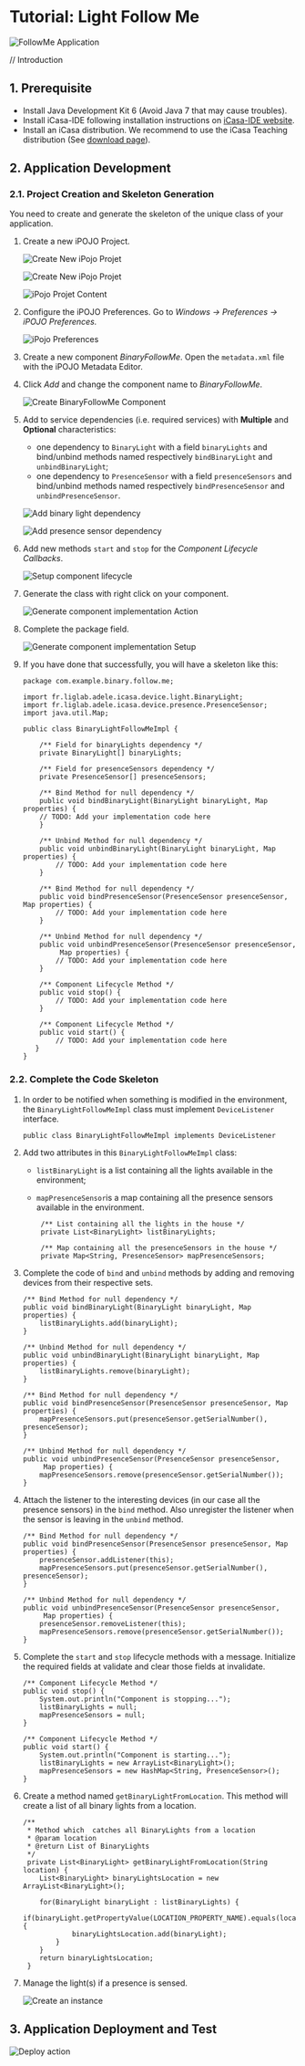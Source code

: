 # Tutorial: Light Follow Me

   ![FollowMe Application](tutorial/followMe.png "FollowMe Application")

// Introduction


## 1. Prerequisite

- Install Java Development Kit 6 (Avoid Java 7 that may cause troubles).
- Install iCasa-IDE following installation instructions on <a href="http://adeleresearchgroup.github.com/iCasa-IDE/">iCasa-IDE website</a>.
- Install an iCasa distribution. We recommend to use the iCasa Teaching distribution (See <a href="download.html">download page</a>).

## 2. Application Development

### 2.1. Project Creation and Skeleton Generation

You need to create and generate the skeleton of the unique class of your application.

1. Create a new iPOJO Project.

   ![Create New iPojo Projet](tutorial/fig1-project.png "Create New iPojo Projet")

   ![Create New iPojo Projet](tutorial/fig2-iPOJOProject.png "Create New iPojo Projet")

   ![iPojo Projet Content](tutorial/fig4-iPOJOProjectContent.png "iPojo Projet Content")

2. Configure the iPOJO Preferences. Go to *Windows -> Preferences -> iPOJO Preferences.*

   ![iPojo Preferences](tutorial/fig5-setiPojoPreferences.png "iPojo Preferences")

3. Create a new component *BinaryFollowMe*. Open the `metadata.xml` file with the iPOJO Metadata Editor.

4. Click *Add* and change the component name to *BinaryFollowMe*.

    ![Create BinaryFollowMe Component](tutorial/fig6-metadataEditor.png "Create BinaryFollowMe Component")

5. Add to service dependencies (i.e. required services) with **Multiple** and **Optional** characteristics:

   * one dependency to `BinaryLight` with a field `binaryLights` and bind/unbind methods named respectively `bindBinaryLight` and `unbindBinaryLight`;
   * one dependency to `PresenceSensor` with a field `presenceSensors` and bind/unbind methods named respectively `bindPresenceSensor` and `unbindPresenceSensor`.

   ![Add binary light dependency](tutorial/fig7-binaryLightDependency.png "Add binary light dependency")

   ![Add presence sensor dependency](tutorial/fig8-presenceSensorDependency.png "Add presence sensor dependency")

6. Add new methods `start` and `stop` for the *Component Lifecycle Callbacks*.

   ![Setup component lifecycle](tutorial/fig9-lifecycle.png "Setup component lifecycle")

7. Generate the class with right click on your component.

   ![Generate component implementation Action](tutorial/fig10-generate.png "Generate component implementation Action")

8. Complete the package field.

   ![Generate component implementation Setup](tutorial/fig11-generate2.png "Generate component implementation Setup")

9. If you have done that successfully, you will have a skeleton like this:

       package com.example.binary.follow.me;
       
       import fr.liglab.adele.icasa.device.light.BinaryLight;
       import fr.liglab.adele.icasa.device.presence.PresenceSensor;
       import java.util.Map;
       
       public class BinaryLightFollowMeImpl {
       
           /** Field for binaryLights dependency */
           private BinaryLight[] binaryLights;
       
           /** Field for presenceSensors dependency */
           private PresenceSensor[] presenceSensors;
       
           /** Bind Method for null dependency */
           public void bindBinaryLight(BinaryLight binaryLight, Map properties) {
       	   // TODO: Add your implementation code here
           }
       
           /** Unbind Method for null dependency */
           public void unbindBinaryLight(BinaryLight binaryLight, Map properties) {
        	   // TODO: Add your implementation code here
           }
       
           /** Bind Method for null dependency */
       	   public void bindPresenceSensor(PresenceSensor presenceSensor, Map properties) {
        	   // TODO: Add your implementation code here
           }
       
           /** Unbind Method for null dependency */
           public void unbindPresenceSensor(PresenceSensor presenceSensor,
        		Map properties) {
        	   // TODO: Add your implementation code here
           }
       
       	   /** Component Lifecycle Method */
           public void stop() {
        	   // TODO: Add your implementation code here
           }
       
           /** Component Lifecycle Method */
           public void start() {
        	   // TODO: Add your implementation code here
          }
       }

### 2.2. Complete the Code Skeleton

1. In order to be notified when something is modified in the environment, the `BinaryLightFollowMeImpl` class must implement `DeviceListener` interface.

       public class BinaryLightFollowMeImpl implements DeviceListener

2. Add two attributes in this `BinaryLightFollowMeImpl` class:
   * `listBinaryLight` is a list containing all the lights available in the environment;
   * `mapPresenceSensor`is a map containing all the presence sensors available in the environment.
    
          /** List containing all the lights in the house */
	      private List<BinaryLight> listBinaryLights;
          
	      /** Map containing all the presenceSensors in the house */
	      private Map<String, PresenceSensor> mapPresenceSensors;
   
3. Complete the code of `bind` and `unbind` methods by adding and removing devices from their respective sets.

	   /** Bind Method for null dependency */
	   public void bindBinaryLight(BinaryLight binaryLight, Map properties) {
		   listBinaryLights.add(binaryLight);
	   }

	   /** Unbind Method for null dependency */
	   public void unbindBinaryLight(BinaryLight binaryLight, Map properties) {
		   listBinaryLights.remove(binaryLight);
	   }

	   /** Bind Method for null dependency */
	   public void bindPresenceSensor(PresenceSensor presenceSensor, Map properties) {
		   mapPresenceSensors.put(presenceSensor.getSerialNumber(), presenceSensor);
	   }

	   /** Unbind Method for null dependency */
	   public void unbindPresenceSensor(PresenceSensor presenceSensor,
		  	Map properties) {
		   mapPresenceSensors.remove(presenceSensor.getSerialNumber());
	   }

4. Attach the listener to the interesting devices (in our case all the presence sensors) in the `bind` method. Also unregister the listener when the sensor is leaving in the `unbind` method.

	   /** Bind Method for null dependency */
	   public void bindPresenceSensor(PresenceSensor presenceSensor, Map properties) {
		   presenceSensor.addListener(this);
		   mapPresenceSensors.put(presenceSensor.getSerialNumber(), presenceSensor);
	   }

	   /** Unbind Method for null dependency */
	   public void unbindPresenceSensor(PresenceSensor presenceSensor,
			Map properties) {
		   presenceSensor.removeListener(this);
		   mapPresenceSensors.remove(presenceSensor.getSerialNumber());
	   }

5. Complete the `start` and `stop` lifecycle methods with a message. Initialize the required fields at validate and clear those fields at invalidate.

   	   /** Component Lifecycle Method */
	   public void stop() {
		   System.out.println("Component is stopping...");
		   listBinaryLights = null;
		   mapPresenceSensors = null;
	   }

	   /** Component Lifecycle Method */
	   public void start() {
		   System.out.println("Component is starting...");
		   listBinaryLights = new ArrayList<BinaryLight>();
		   mapPresenceSensors = new HashMap<String, PresenceSensor>();
	   }

6. Create a method named `getBinaryLightFromLocation`. This method will create a list of all binary lights from a location.

       /**
	    * Method which	catches all BinaryLights from a location
	    * @param location
	    * @return List of BinaryLights
	    */
	    private List<BinaryLight> getBinaryLightFromLocation(String location) {
		   List<BinaryLight> binaryLightsLocation = new ArrayList<BinaryLight>();
		
	  	   for(BinaryLight binaryLight : listBinaryLights) {
			   if(binaryLight.getPropertyValue(LOCATION_PROPERTY_NAME).equals(location)) {
   				   binaryLightsLocation.add(binaryLight);
			   }
		   }
		   return binaryLightsLocation;
	    }


7. Manage the light(s) if a presence is sensed. 


   ![Create an instance](tutorial/fig12-instance.png "Create an instance")


## 3. Application Deployment and Test

![Deploy action](tutorial/fig13-deploy.png "Deploy action")
